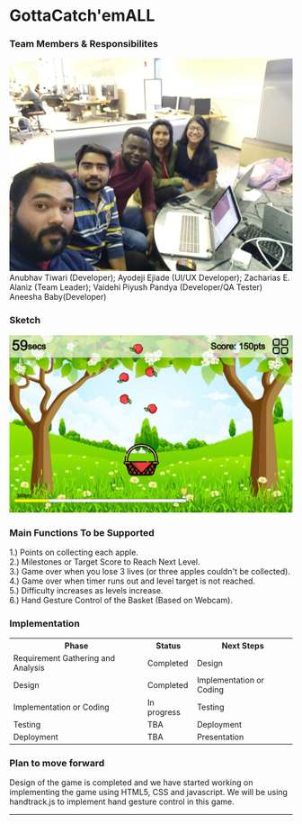 # GottaCatch'emALL
### Team Members & Responsibilites
<img src = "group15.jpg">
<caption>Anubhav Tiwari (Developer); Ayodeji Ejiade (UI/UX Developer); Zacharias E. Alaniz (Team Leader); Vaidehi Piyush Pandya (Developer/QA Tester) Aneesha Baby(Developer)</caption>


### Sketch
<img src = "p2.13.png">

### Main Functions To be Supported
1.) Points on collecting each apple.<br>
2.) Milestones or Target Score to Reach Next Level.<br>
3.) Game over when you lose 3 lives (or three apples couldn't be collected).<br>
4.) Game over when timer runs out and level target is not reached.<br>
5.) Difficulty increases as levels increase.<br>
6.) Hand Gesture Control of the Basket (Based on Webcam).<br>

### Implementation
<table width="100%">
<tr>
<th>Phase</th><th>Status</th><th>Next Steps</th>
</tr>

<tr>
<td>Requirement Gathering and Analysis</td><td>Completed</td><td>Design</td>
</tr>

<tr>
<td>Design</td><td>Completed</td><td>Implementation or Coding</td>
</tr>


<tr>
<td>Implementation or Coding</td><td> In progress</td><td>Testing</td>
</tr>


<tr>
<td>Testing</td><td>TBA</td><td>Deployment</td>
</tr>

<tr>
<td>Deployment</td><td>TBA</td><td>Presentation</td>
</tr>


</table>


### Plan to move forward

Design of the game is completed and we have started working on implementing the game using HTML5, CSS and javascript. We will be using handtrack.js to implement hand gesture control in this game.

- - - -

